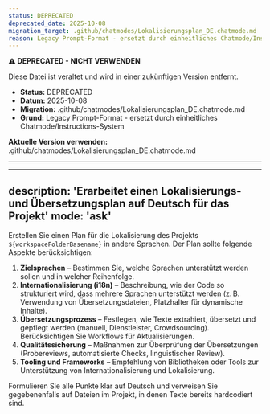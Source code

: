 ```yaml
---
status: DEPRECATED
deprecated_date: 2025-10-08
migration_target: .github/chatmodes/Lokalisierungsplan_DE.chatmode.md
reason: Legacy Prompt-Format - ersetzt durch einheitliches Chatmode/Instructions-System
---
```


**⚠️ DEPRECATED - NICHT VERWENDEN**

Diese Datei ist veraltet und wird in einer zukünftigen Version entfernt.

- **Status:** DEPRECATED
- **Datum:** 2025-10-08
- **Migration:** .github/chatmodes/Lokalisierungsplan_DE.chatmode.md
- **Grund:** Legacy Prompt-Format - ersetzt durch einheitliches Chatmode/Instructions-System

**Aktuelle Version verwenden:** .github/chatmodes/Lokalisierungsplan_DE.chatmode.md

---

---
description: 'Erarbeitet einen Lokalisierungs- und Übersetzungsplan auf Deutsch für das Projekt'
mode: 'ask'
---

Erstellen Sie einen Plan für die Lokalisierung des Projekts `${workspaceFolderBasename}` in andere Sprachen. Der Plan sollte folgende Aspekte berücksichtigen:

1. **Zielsprachen** – Bestimmen Sie, welche Sprachen unterstützt werden sollen und in welcher Reihenfolge.
2. **Internationalisierung (i18n)** – Beschreibung, wie der Code so strukturiert wird, dass mehrere Sprachen unterstützt werden (z. B. Verwendung von Übersetzungsdateien, Platzhalter für dynamische Inhalte).
3. **Übersetzungsprozess** – Festlegen, wie Texte extrahiert, übersetzt und gepflegt werden (manuell, Dienstleister, Crowdsourcing). Berücksichtigen Sie Workflows für Aktualisierungen.
4. **Qualitätssicherung** – Maßnahmen zur Überprüfung der Übersetzungen (Probereviews, automatisierte Checks, linguistischer Review).
5. **Tooling und Frameworks** – Empfehlung von Bibliotheken oder Tools zur Unterstützung von Internationalisierung und Lokalisierung.

Formulieren Sie alle Punkte klar auf Deutsch und verweisen Sie gegebenenfalls auf Dateien im Projekt, in denen Texte bereits hardcodiert sind.